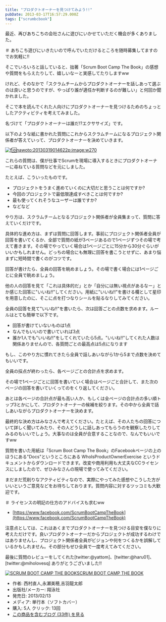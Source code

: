 ```yaml
---
title: "プロダクトオーナーを見つけてみよう!!"
pubDate: 2013-03-17T16:57:29.000Z
tags: ["scrumbcbook"]
---
```


最近、再びあちこちの会社さんに遊びにいかせていただく機会が多くありました。

＃ あちこち遊びにいきたいので呼んでいただけるところを随時募集してますのでお気軽に!!

そこでいろいろと話していると、拙著「Scrum Boot Camp The Book」の感想や質問をもらえたりして、嬉しいなーと実感してたりしますww

けれど、そのなかで「スクラムチームからプロダクトオーナーを話しあって選ぶのは良いと思うのですが、やっぱり誰が適任か判断するのが難しい」と何回か聞かれました。

そこで本を読んでくれた人向けにプロダクトオーナーを見つけるためのちょっとしたアクティビティを考えてみました。

名づけて「プロダクトオーナーは誰だ!?エクササイズ」です。

以下のような紙に書かれた質問にこれからスクラムチームになるプロジェクト関係者が答えていって、プロダクトオーナーを決めていきます。

[![f:id:nawoto:20130319014622p:image:w270](https://cdn-ak.f.st-hatena.com/images/fotolife/n/nawoto/20130319/20130319014622.png)](http://f.hatena.ne.jp/nawoto/20130319014622)

これらの質問は、僕が仕事でScrumを現場に導入するときにプロダクトオーナーに尋ねている質問などを元にしました。

たとえば、こういったものです。

- プロジェクトをうまく進めていくのに大切だと思うことは何ですか?
- 今回のプロジェクトで最低限達成すべきことは何ですか?
- 最も使ってくれそうなユーザーは誰ですか?
- などなど

やり方は、スクラムチームとなるプロジェクト関係者が全員集まって、質問に答えていくだけです。

具体的な進め方は、まずは質問に回答します。事前にプロジェクト関係者全員が回答を書いてくるか、全部で質問の紙が3ページあるので1ページずつその場で考えて書きます。その場でやっていく場合は1ページごとに15分から30分ぐらいがいいかもしれません。どっちの場合にも無理に回答を書こうとせずに、あまり悩まずに短時間で書くのがコツです。

回答が書けたら、全員の回答を眺めましょう。その場で書く場合には1ページごとに全員で眺めましょう。

他の人の回答を見て「これは具体的だ」とか「自分には無い視点があるなー」とか感じた回答に"いいね!!"してください。用紙に"いいね!!"を書ける欄として星印を用意したのに、そこに点を打つなりシールを貼るなりしてみてください。

全員の回答を見て"いいね!!"を書いたら、次は回答ごとの点数を求めます。ルールはとても簡単で以下です。

- 回答が書けていないものは1点
- なんでもいいので書いていれば3点
- 誰か1人でも"いいね!!"をしてくれていたら5点。"いいね!!"してくれた人数は関係ありませんので、各質問ごとの最高点は5点になります

もし、このやり方に慣れてきたら全員で話しあいながら1から5まで点数を決めてもいいです。

全員の採点が終わったら、各ページごとの合計点を求めます。

その場で1ページごとに回答を書いていく場合はページごと合計して、また次のページの回答を書いていくってのをくり返してください。

あとは各ページの合計点が最も高い人か、もしくは全ページの合計点の多い順トップ3とかにして、プロダクトオーナーの候補を絞ります。その中から全員で話しあいながらプロダクトオーナーを決めます。

最終的な決め方はみなさんで考えてください。たとえば、その人たちの回答について詳しく聞いてみたり、その人どうしに話しあってもらうのを観察したりしてみるのもいいでしょう。大事なのは全員が合意することなので、なんでもいいですww

質問を書いた用紙は「Scrum Boot Camp The Book」のFacebookページの上のほうにある"Docs"というところにある WhoIsProductOwnerExercise というドキュメントからダウンロードできます。改変や商用利用も大丈夫なCCライセンスにしましたので、ぜひみなさんの現場で使ってみてください。

まだまだ荒削りなアクティビティなので、実際にやってみた感想やこうした方がいいというご意見などをお待ちしております。質問内容に対するツッコミも大歓迎です。

＃ ライセンスの明記の仕方のアドバイスも求むww

- [https://www.facebook.com/ScrumBootCampTheBook](https://www.facebook.com/ScrumBootCampTheBook)

注意点としては、これはあくまでプロダクトオーナーを見つける目安を僕なりに考えただけです。良いプロダクトオーナーだからプロジェクトが成功するわけではありませんし、プロジェクト関係者全員がビジョンや何をつくるかを誤解しているかもしれません。その部分もぜひ全員で一度考えてみてください。

最後に質問のレビューをしてくれた[twitter:@yattom]、[twitter:@haru01]、[twitter:@miholovesq] ありがとうございました!!

[![SCRUM BOOT CAMP THE BOOK](https://images-fe.ssl-images-amazon.com/images/I/51q3GMM3rjL._SL160_.jpg)](http://www.amazon.co.jp/exec/obidos/ASIN/4798129712/nawoto07-22/)[SCRUM BOOT CAMP THE BOOK](http://www.amazon.co.jp/exec/obidos/ASIN/4798129712/nawoto07-22/)

- 作者: 西村直人,永瀬美穂,吉羽龍太郎
- 出版社/メーカー: 翔泳社
- 発売日: 2013/02/13
- メディア: 単行本（ソフトカバー）
- 購入: 5人 クリック: 13回
- [この商品を含むブログ (33件) を見る](http://d.hatena.ne.jp/asin/4798129712/nawoto07-22)